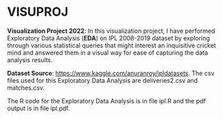 # VISUPROJ
**Visualization Project 2022**:
In this visualization project, I have performed Exploratory Data Analysis (**EDA**) on IPL 2008-2019 dataset by exploring through various statistical queries
that might interest an inquisitive cricket mind and answered them in a visual way for ease of capturing the data analysis results.

**Dataset Source**: <https://www.kaggle.com/anuranroy/ipldatasets>. The csv files used for this Exploratory Data Analysis are deliveries2.csv and matches.csv. 

The R code for the Exploratory Data Analysis is in file ipl.R and the pdf output is in file ipl.pdf.
